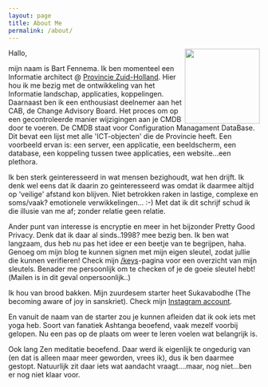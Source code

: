 ```yaml
---
layout: page
title: About Me
permalink: /about/
---
```


<img src="/resources/Uniek Bart Fennema 6.jpg" style="float:right;width:150px">
Hallo,

mijn naam is Bart Fennema. 
Ik ben momenteel een Informatie architect @ [Provincie Zuid-Holland](https://www.zuid-holland.nl).
Hier hou ik me bezig met de ontwikkeling van het Informatie landschap, applicaties, koppelingen.
Daarnaast ben ik een enthousiast deelnemer aan het CAB, de Change Advisory Board.
Het proces om op een gecontroleerde manier wijzigingen aan je CMDB door te voeren.
De CMDB staat voor Configuration Managament DataBase. Dit bevat een lijst met alle 'ICT-objecten' die de Provincie heeft.
Een voorbeeld ervan is: een server, een applicatie, een beeldscherm, een database, een koppeling tussen twee applicaties, een website...een plethora.

Ik ben sterk geinteresseerd in wat mensen bezighoudt, wat hen drijft.
Ik denk wel eens dat ik daarin zo geinteresseerd was omdat ik daarmee altijd op 'veilige' afstand kon blijven.
Niet betrokken raken in lastige, complexe en soms/vaak? emotionele verwikkelingen... :-)
Met dat ik dit schrijf schud ik die illusie van me af; zonder relatie geen relatie.

Ander punt van interesse is encryptie en meer in het bijzonder Pretty Good Privacy.
Denk dat ik daar al sinds..1998? mee bezig ben. Ik ben wat langzaam, dus heb nu pas het idee er een beetje van te begrijpen, haha.
Genoeg om mijn blog te kunnen signen met mijn eigen sleutel, zodat jullie die kunnen verifieren!
Check mijn [/keys](/keys/)-pagina voor een overzicht van mijn sleutels.
Benader me persoonlijk om te checken of je de goeie sleutel hebt!(Mailen is in dit geval onpersoonlijk..)

Ik hou van brood bakken.
Mijn zuurdesem starter heet Sukavabodhe (The becoming aware of joy in sanskriet).
Check mijn [Instagram account](https://www.instagram.com/bartf1969/).

En vanuit de naam van de starter zou je kunnen afleiden dat ik ook iets met yoga heb.
Soort van fanatiek Ashtanga beoefend, vaak mezelf voorbij gelopen. Nu een pas op de plaats om weer te leren voelen wat belangrijk is.

Ook lang Zen meditatie beoefend. Daar werd ik eigenlijk te ongedurig van (en dat is alleen maar meer geworden, vrees ik), dus ik ben daarmee gestopt.
Natuurlijk zit daar iets wat aandacht vraagt....maar, nog niet...ben er nog niet klaar voor.

 
